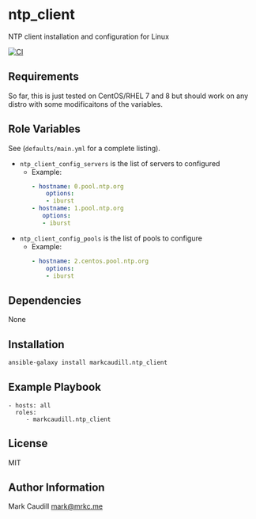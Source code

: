 ntp_client
==========

NTP client installation and configuration for Linux

[![CI](https://github.com/markcaudill/ansible-role-ntp-client/workflows/CI/badge.svg)](https://github.com/markcaudill/ansible-role-ntp-client/actions?query=workflow%3ACI)

Requirements
------------

So far, this is just tested on CentOS/RHEL 7 and 8 but should work on any distro with some modificaitons of the variables.

Role Variables
--------------

See (`defaults/main.yml` for a complete listing).

- `ntp_client_config_servers` is the list of servers to configured
    - Example:
      ```yaml
      - hostname: 0.pool.ntp.org
          options:
          - iburst
      - hostname: 1.pool.ntp.org
         options:
         - iburst
      ```
- `ntp_client_config_pools` is the list of pools to configure
    - Example:
      ```yaml
	  - hostname: 2.centos.pool.ntp.org
	      options:
	      - iburst
      ```

Dependencies
------------

None

Installation
------------

```sh
ansible-galaxy install markcaudill.ntp_client
```

Example Playbook
----------------

    - hosts: all
      roles:
         - markcaudill.ntp_client

License
-------

MIT

Author Information
------------------

Mark Caudill <mark@mrkc.me>

